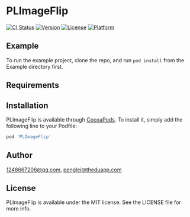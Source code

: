 # PLImageFlip

[![CI Status](https://img.shields.io/travis/1248667206@qq.com/PLImageFlip.svg?style=flat)](https://travis-ci.org/1248667206@qq.com/PLImageFlip)
[![Version](https://img.shields.io/cocoapods/v/PLImageFlip.svg?style=flat)](https://cocoapods.org/pods/PLImageFlip)
[![License](https://img.shields.io/cocoapods/l/PLImageFlip.svg?style=flat)](https://cocoapods.org/pods/PLImageFlip)
[![Platform](https://img.shields.io/cocoapods/p/PLImageFlip.svg?style=flat)](https://cocoapods.org/pods/PLImageFlip)

## Example

To run the example project, clone the repo, and run `pod install` from the Example directory first.

## Requirements

## Installation

PLImageFlip is available through [CocoaPods](https://cocoapods.org). To install
it, simply add the following line to your Podfile:

```ruby
pod 'PLImageFlip'
```

## Author

1248667206@qq.com, penglei@theduapp.com

## License

PLImageFlip is available under the MIT license. See the LICENSE file for more info.
